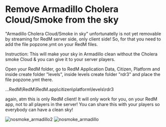 # Remove Armadillo Cholera Cloud/Smoke from the sky

"Armadillo Cholera Cloud/Smoke in sky" unfortunatelly is not yet removable by streaming for RedM server side, only client side!
So, for that you need to add the file popzone.ymt on your RedM files.

Instruction:
This will make your sky in Armadillo clean without the Cholera smoke Cloud & you can give it to your server players.

Open your RedM folder, go to RedM Application Data, Citizen, Platform and inside create folder "levels", inside levels create folder "rdr3"
and place the file popzone.ymt there.

 ...RedM\RedM\RedM.app\citizen\platform\levels\rdr3

again, atm this is only RedM client! It will only work for you, on your RedM app, not to all players in the server! 
You can share this with your players so everybody can have a clean sky!

![nosmoke_armadillo2](https://github.com/zetafe1/armadillo_remove_smoke/assets/79672264/a2133890-e1cc-418c-b56a-42fcd262270d)
![nosmoke_armadillo](https://github.com/zetafe1/armadillo_remove_smoke/assets/79672264/7449cecd-1882-47a3-949a-c71133ba0a27)
